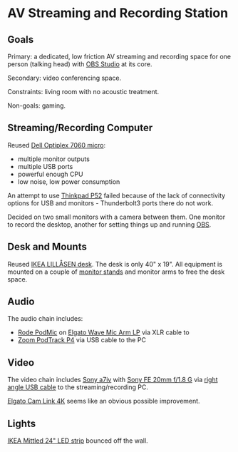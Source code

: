# AV Streaming and Recording Station

## Goals

Primary: a dedicated, low friction AV streaming and recording space for one
person (talking head) with [OBS Studio](/apps/obs/) at its core.

Secondary: video conferencing space.

Constraints: living room with no acoustic treatment.

Non-goals: gaming.

## Streaming/Recording Computer

Reused [Dell Optiplex 7060 micro](dell/optiplex7060micro.html):

* multiple monitor outputs
* multiple USB ports
* powerful enough CPU
* low noise, low power consumption

An attempt to use [Thinkpad P52](lenovo/thinkpad-p52.html) failed because of
the lack of connectivity options for USB and monitors - Thunderbolt3 ports
there do not work.

Decided on two small monitors with a camera between them.  One monitor to record
the desktop, another for setting things up and running [OBS](/apps/obs/).

## Desk and Mounts

Reused
[IKEA LILLÅSEN desk](https://www.ikea.com/us/en/p/lillasen-desk-bamboo-90278277/).
The desk is only 40" x 19".  All equipment is mounted on a couple of
[monitor stands](https://www.amazon.com/gp/product/B0B58W3FDL/) and monitor arms
to free the desk space.

## Audio

The audio chain includes:

* [Rode PodMic](https://www.amazon.com/Rode-PODMIC-Dynamic-Podcasting-Microphone/dp/B07MSCRCVK/)
on [Elgato Wave Mic Arm LP](https://www.amazon.com/gp/product/B097376LKF/) via
XLR cable to
* [Zoom PodTrack P4](https://www.amazon.com/dp/B08F8HL7T7) via USB cable to the
PC

## Video

The video chain includes
[Sony a7iv](https://www.amazon.com/Sony-Full-frame-Mirrorless-Interchangeable-Camera/dp/B09JZT6YK5/)
with
[Sony FE 20mm f/1.8 G](https://www.amazon.com/Sony-Full-Frame-Large-Aperture-Ultra-Wide-Angle/dp/B08556WW56/)  via
[right angle USB cable](https://www.amazon.com/gp/product/B0BSN51LLN/) to the
streaming/recording PC.

[Elgato Cam Link 4K](https://www.amazon.com/Elgato-Cam-Link-Broadcast-Camcorder/dp/B07K3FN5MR/)
seems  like an obvious possible improvement.

## Lights

[IKEA Mittled 24" LED strip](https://www.ikea.com/us/en/p/mittled-led-kitchen-cntrtp-lighting-strip-dimmable-white-00455420/)
bounced off the wall.